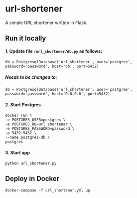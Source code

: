 # url-shortener

A simple URL shortener written in Flask. 

## Run it locally
#### 1. Update file `/url_shortener/db.py` as follows:

`db = PostgresqlDatabase('url_shortener', user='postgres', password='password',
                           host='db', port=5432)`
##### Needs to be changed to:

`db = PostgresqlDatabase('url_shortener', user='postgres', password='password',
                           host='0.0.0.0', port=5432)`

#### 2. Start Postgres

```
docker run \
-e POSTGRES_USER=postgres \
-e POSTGRES_DB=url_shortener \
-e POSTGRES_PASSWORD=password \
-p 5432:5432 \
--name postgres-db \
postgres
```

#### 3. Start app
`python url_shortener.py`

## Deploy in Docker
`docker-compose -f url_shortener.yml up`
